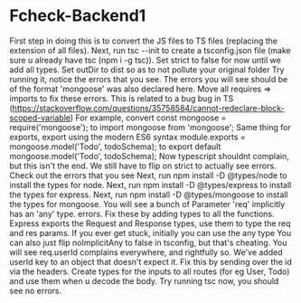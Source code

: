 # Fcheck-Backend1
First step in doing this is to convert the JS files to TS files (replacing the extension of all files).
Next, run tsc --init to create a tsconfig.json file (make sure u already have tsc (npm i -g tsc)).
Set strict to false for now until we add all types.
Set outDir to dist so as to not pollute your original folder
Try running it, notice the errors that you see.
The errors you will see should be of the format
'mongoose' was also declared here.
Move all requires => imports to fix these errors. This is related to a bug bug in TS (https://stackoverflow.com/questions/35758584/cannot-redeclare-block-scoped-variable)
For example, convert
const mongoose = require('mongoose'); to
import mongoose from 'mongoose';
Same thing for exports, export using the modern ES6 syntax
module.exports = mongoose.model('Todo', todoSchema); to
export default mongoose.model('Todo', todoSchema);
Now typescript shouldnt complain, but this isn't the end. We still have to flip on strict to actually see errors.
Check out the errors that you see
Next, run npm install -D @types/node to install the types for node.
Next, run npm install -D @types/express to install the types for express.
Next, run npm install -D @types/mongoose to install the types for mongoose.
You will see a bunch of Parameter 'req' implicitly has an 'any' type. errors. Fix these by adding types to all the functions.
Express exports the Request and Response types, use them to type the req and res params.
If you ever get stuck, initially you can use the any type
You can also just flip noImplicitAny to false in tsconfig, but that's cheating.
You will see req.userId complains everywhere, and rightfully so. We've added userId key to an object that doesn't expect it. Fix this by sending over the id via the headers.
Create types for the inputs to all routes (for eg User, Todo) and use them when u decode the body.
Try running tsc now, you should see no errors.